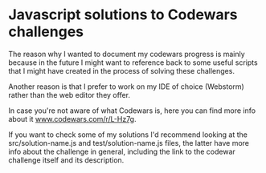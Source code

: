 # Javascript solutions to Codewars challenges

 The reason why I wanted to document my codewars progress is mainly because in the future I might want to reference
 back to some useful scripts that I might have created in the process of solving these challenges.

 Another reason is that I prefer to work on my IDE of choice (Webstorm) rather than the web editor they offer.

 In case you're not aware of what Codewars is, here you can find more info about it www.codewars.com/r/L-Hz7g.

 If you want to check some of my solutions I'd recommend looking at the src/solution-name.js and test/solution-name.js files, the latter
  have more info about the challenge in general, including the link to the codewar challenge itself and its description.